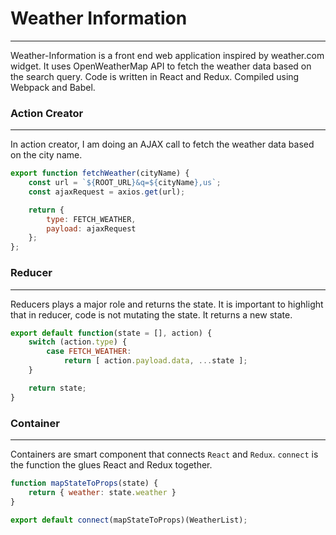 # Weather Information
---------------------

Weather-Information is a front end web application inspired by weather.com widget.
It uses OpenWeatherMap API to fetch the weather data based on the search query.
Code is written in React and Redux. Compiled using Webpack and Babel.

### Action Creator
-----------------

In action creator, I am doing an AJAX call to fetch the weather data based on the city name.

```javascript
export function fetchWeather(cityName) {
	const url = `${ROOT_URL}&q=${cityName},us`;
	const ajaxRequest = axios.get(url);

	return {
		type: FETCH_WEATHER,
		payload: ajaxRequest
	};
};
```

### Reducer
-----------

Reducers plays a major role and returns the state. It is important to highlight that in reducer, code is not mutating the state. It returns a new state. 

```javascript
export default function(state = [], action) {
	switch (action.type) {
		case FETCH_WEATHER:
			return [ action.payload.data, ...state ];
	}

	return state;
}
```

### Container
-------------

Containers are smart component that connects `React` and `Redux`.
`connect` is the function the glues React and Redux together. 

```javascript
function mapStateToProps(state) {
	return { weather: state.weather }
}

export default connect(mapStateToProps)(WeatherList);
```
